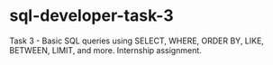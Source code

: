 # sql-developer-task-3
Task 3 - Basic SQL queries using SELECT, WHERE, ORDER BY, LIKE, BETWEEN, LIMIT, and more. Internship assignment.
